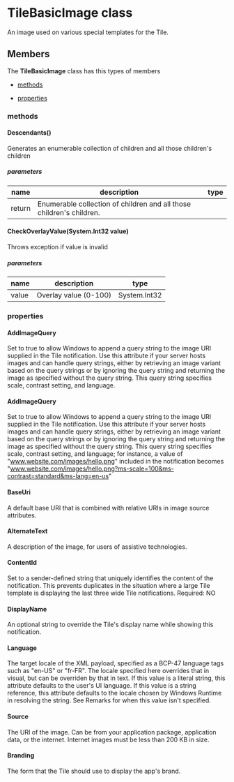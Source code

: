
# TileBasicImage class

An image used on various special templates for the Tile.

## Members

The **TileBasicImage** class has this types of members

* [methods](#methods)

* [properties](#properties)

### methods

#### Descendants()

Generates an enumerable collection of children and all those children's children

##### parameters



| name | description | type || --- | --- | --- || return |Enumerable collection of children and all those children's children. |
#### CheckOverlayValue(System.Int32 value)

Throws exception if value is invalid

##### parameters



| name | description | type || --- | --- | --- || value | Overlay value (0-100) | System.Int32 |
### properties

#### AddImageQuery

Set to true to allow Windows to append a query string to the image URI supplied in the Tile notification. Use this attribute if your server hosts images and can handle query strings, either by retrieving an image variant based on the query strings or by ignoring the query string and returning the image as specified without the query string. This query string specifies scale, contrast setting, and language.

#### AddImageQuery

Set to true to allow Windows to append a query string to the image URI supplied in the Tile notification. Use this attribute if your server hosts images and can handle query strings, either by retrieving an image variant based on the query strings or by ignoring the query string and returning the image as specified without the query string. This query string specifies scale, contrast setting, and language; for instance, a value of  "www.website.com/images/hello.png"  included in the notification becomes  "www.website.com/images/hello.png?ms-scale=100&ms-contrast=standard&ms-lang=en-us"

#### BaseUri

A default base URI that is combined with relative URIs in image source attributes.

#### AlternateText

A description of the image, for users of assistive technologies.

#### ContentId

Set to a sender-defined string that uniquely identifies the content of the notification. This prevents duplicates in the situation where a large Tile template is displaying the last three wide Tile notifications.  Required: NO

#### DisplayName

An optional string to override the Tile's display name while showing this notification.

#### Language

The target locale of the XML payload, specified as a BCP-47 language tags such as "en-US" or "fr-FR". The locale specified here overrides that in visual, but can be overriden by that in text. If this value is a literal string, this attribute defaults to the user's UI language. If this value is a string reference, this attribute defaults to the locale chosen by Windows Runtime in resolving the string. See Remarks for when this value isn't specified.

#### Source

The URI of the image. Can be from your application package, application data, or the internet. Internet images must be less than 200 KB in size.

#### Branding

The form that the Tile should use to display the app's brand.
